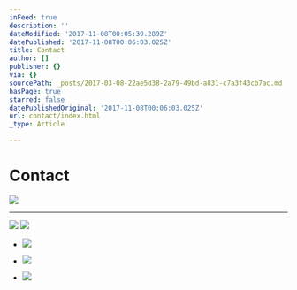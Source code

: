 ```yaml
---
inFeed: true
description: ''
dateModified: '2017-11-08T00:05:39.289Z'
datePublished: '2017-11-08T00:06:03.025Z'
title: Contact
author: []
publisher: {}
via: {}
sourcePath: _posts/2017-03-08-22ae5d38-2a79-49bd-a831-c7a3f43cb7ac.md
hasPage: true
starred: false
datePublishedOriginal: '2017-11-08T00:06:03.025Z'
url: contact/index.html
_type: Article

---
```

# Contact
![](https://s3-us-west-2.amazonaws.com/the-grid-img/p/e5183191ef1f4db2a6c6cfe2a2591a2e8a88f603.jpg)

---

![](https://the-grid-user-content.s3-us-west-2.amazonaws.com/00233dbe-59dd-4877-a699-8627e1813319.jpg)
![](https://the-grid-user-content.s3-us-west-2.amazonaws.com/8d82494c-81a0-4742-98c1-f01c9c66e919.png)

* ![](https://the-grid-user-content.s3-us-west-2.amazonaws.com/ea8ca539-b1cd-4633-aeb3-e7f41d72c4b1.png)

* ![](https://the-grid-user-content.s3-us-west-2.amazonaws.com/96f5ca18-e0fa-4cae-a71d-7c6cb4f93243.png)

* ![](https://the-grid-user-content.s3-us-west-2.amazonaws.com/262358fe-7942-4d76-b568-867374a8bac4.png)